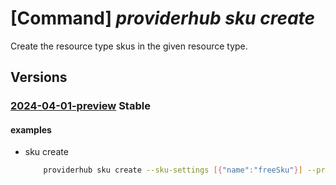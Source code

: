 # [Command] _providerhub sku create_

Create the resource type skus in the given resource type.

## Versions

### [2024-04-01-preview](/Resources/mgmt-plane/L3N1YnNjcmlwdGlvbnMve30vcHJvdmlkZXJzL21pY3Jvc29mdC5wcm92aWRlcmh1Yi9wcm92aWRlcnJlZ2lzdHJhdGlvbnMve30vcmVzb3VyY2V0eXBlcmVnaXN0cmF0aW9ucy97fS9za3VzL3t9/2024-04-01-preview.xml) **Stable**

<!-- mgmt-plane /subscriptions/{}/providers/microsoft.providerhub/providerregistrations/{}/resourcetyperegistrations/{}/skus/{} 2024-04-01-preview -->

#### examples

- sku create
    ```bash
        providerhub sku create --sku-settings [{"name":"freeSku"}] --provider-namespace "{providerNamespace}" --resource-type "{resourceType}" --sku "{skuName}"
    ```
